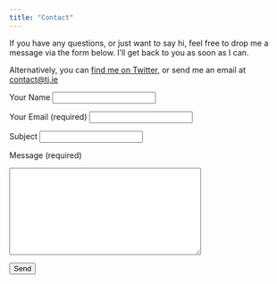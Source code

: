 ```yaml
---
title: "Contact"
---
```


If you have any questions, or just want to say hi, feel free to drop me a message via the form below. I’ll get back to you as soon as I can.
  
Alternatively, you can <a href="https://twitter.com/tj_fogarty" rel="noopener" target="_blank">find me on Twitter</a>, or send me an email at <a href="mailto:contact@tj.ie">contact@tj.ie</a>
  
<form method="post" action="/contact-thanks/" class="max-w-md mt-4" accept-charset="UTF-8" name="contact" netlify>

  <label for="name">Your Name</label>
  <input id="name" type="text" name="name" value="">

  <label for="email">Your Email (required)</label>
  <input id="email" type="email" name="email" value="" required>

  <label for="subject">Subject</label>
  <input id="subject" type="text" name="subject" value="">

  <label for="message">Message (required)</label>
  <textarea rows="10" cols="40" id="message" name="message" required></textarea>

  <button type="submit" value="Send" class="c-btn c-btn-primary">Send</button>
</form>